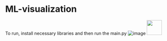 # ML-visualization

To run, install necessary libraries and then run the main.py
![image](https://github.com/lej0hn/ML-visualization/assets/72049569/05c768dc-4366-4eae-bab2-2d9ad736cbc2) 
<img src="https://github.com/lej0hn/ML-visualization/assets/72049569/05c768dc-4366-4eae-bab2-2d9ad736cbc2" width="48">
